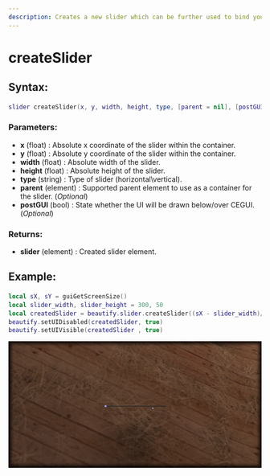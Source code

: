 ```yaml
---
description: Creates a new slider which can be further used to bind your functions/datas on.
---
```


# createSlider

## **Syntax:**

```lua
slider createSlider(x, y, width, height, type, [parent = nil], [postGUI = false])
```

### **Parameters:**

* **x** \(float\) : Absolute x coordinate of the slider within the container.
* **y** \(float\) : Absolute y coordinate of the slider within the container.
* **width** \(float\) : Absolute width of the slider.
* **height** \(float\) : Absolute height of the slider.
* **type** \(string\) : Type of slider \(horizontal\vertical).
* **parent** \(element\) : Supported parent element to use as a container for the slider. \(_Optional_\)
* **postGUI** \(bool\) : State whether the UI will be drawn below/over CEGUI. \(_Optional_\)

### **Returns:**

* **slider** \(element\) : Created slider element.

## **Example:**

```lua
local sX, sY = guiGetScreenSize()
local slider_width, slider_height = 300, 50
local createdSlider = beautify.slider.createSlider((sX - slider_width)/2, (sY - slider_height)/2, slider_width, slider_height, "horizontal", nil, false)
beautify.setUIDisabled(createdSlider, true)
beautify.setUIVisible(createdSlider , true)
```

![](../../.gitbook/assets/createslider.png)